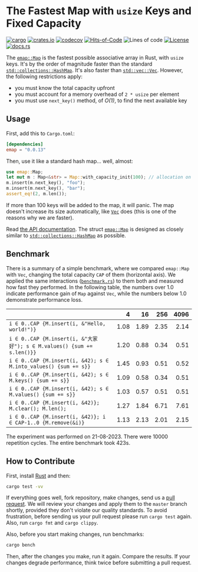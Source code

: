 # The Fastest Map with `usize` Keys and Fixed Capacity

[![cargo](https://github.com/yegor256/emap/actions/workflows/cargo.yml/badge.svg)](https://github.com/yegor256/emap/actions/workflows/cargo.yml)
[![crates.io](https://img.shields.io/crates/v/emap.svg)](https://crates.io/crates/emap)
[![codecov](https://codecov.io/gh/yegor256/emap/branch/master/graph/badge.svg)](https://codecov.io/gh/yegor256/emap)
[![Hits-of-Code](https://hitsofcode.com/github/yegor256/emap)](https://hitsofcode.com/view/github/yegor256/emap)
![Lines of code](https://img.shields.io/tokei/lines/github/yegor256/emap)
[![License](https://img.shields.io/badge/license-MIT-green.svg)](https://github.com/yegor256/emap/blob/master/LICENSE.txt)
[![docs.rs](https://img.shields.io/docsrs/emap)](https://docs.rs/emap/latest/emap/)

The [`emap::Map`][Map] is the fastest possible associative array in Rust,
  with `usize` keys.
It's by the order of magnitude faster than the standard
  [`std::collections::HashMap`][HashMap].
It's also faster than [`std::vec::Vec`][Vec].
However, the following restrictions apply:

* you must know the total capacity upfront
* you must account for a memory overhead of `2 * usize` per element
* you must use `next_key()` method, of _O(1)_, to find the next available key

## Usage

First, add this to `Cargo.toml`:

```toml
[dependencies]
emap = "0.0.13"
```

Then, use it like a standard hash map... well, almost:

```rust
use emap::Map;
let mut m : Map<&str> = Map::with_capacity_init(100); // allocation on heap
m.insert(m.next_key(), "foo");
m.insert(m.next_key(), "bar");
assert_eq!(2, m.len());
```

If more than 100 keys will be added to the map, it will panic.
The map doesn't increase its size automatically, like [`Vec`][Vec] does
(this is one of the reasons why we are faster).

Read [the API documentation](https://docs.rs/emap/latest/emap/).
The struct [`emap::Map`][Map] is designed as closely similar to
[`std::collections::HashMap`][HashMap] as possible.

## Benchmark

There is a summary of a simple benchmark, where we compared `emap::Map` with
`Vec`, changing the total capacity `CAP` of them (horizontal axis).
We applied the same interactions
([`benchmark.rs`][benchmark])
to them both and measured how fast they performed. In the following table,
the numbers over 1.0 indicate performance gain of `Map` against `Vec`,
while the numbers below 1.0 demonstrate performance loss.

<!-- benchmark -->
| | 4 | 16 | 256 | 4096 |
| --- | --: | --: | --: | --: |
| `i ∈ 0..CAP {M.insert(i, &"Hello, world!")}` |1.08 |1.89 |2.35 |2.14 |
| `i ∈ 0..CAP {M.insert(i, &"大家好"); s ∈ M.values() {sum += s.len()}}` |1.20 |0.88 |0.34 |0.51 |
| `i ∈ 0..CAP {M.insert(i, &42); s ∈ M.into_values() {sum += s}}` |1.45 |0.93 |0.51 |0.52 |
| `i ∈ 0..CAP {M.insert(i, &42); s ∈ M.keys() {sum += s}}` |1.09 |0.58 |0.34 |0.51 |
| `i ∈ 0..CAP {M.insert(i, &42); s ∈ M.values() {sum += s}}` |1.03 |0.57 |0.51 |0.51 |
| `i ∈ 0..CAP {M.insert(i, &42)}; M.clear(); M.len();` |1.27 |1.84 |6.71 |7.61 |
| `i ∈ 0..CAP {M.insert(i, &42)}; i ∈ CAP-1..0 {M.remove(&i)}` |1.13 |2.13 |2.01 |2.15 |

The experiment was performed on 21-08-2023.
 There were 10000 repetition cycles.
 The entire benchmark took 423s.

<!-- benchmark -->

## How to Contribute

First, install [Rust](https://www.rust-lang.org/tools/install) and then:

```bash
cargo test -vv
```

If everything goes well, fork repository, make changes,
send us a
[pull request](https://www.yegor256.com/2014/04/15/github-guidelines.html).
We will review your changes and apply them to the `master` branch shortly,
provided they don't violate our quality standards. To avoid frustration,
before sending us your pull request please run `cargo test` again. Also,
run `cargo fmt` and `cargo clippy`.

Also, before you start making changes, run benchmarks:

```bash
cargo bench
```

Then, after the changes you make, run it again. Compare the results.
If your changes degrade performance, think twice before submitting
a pull request.

[Map]: https://docs.rs/emap/0.0.13/emap/struct.Map.html
[HashMap]: https://doc.rust-lang.org/std/collections/struct.HashMap.html
[Vec]: https://doc.rust-lang.org/std/vec/struct.Vec.html
[benchmark]: https://github.com/yegor256/emap/blob/master/tests/benchmark.rs
